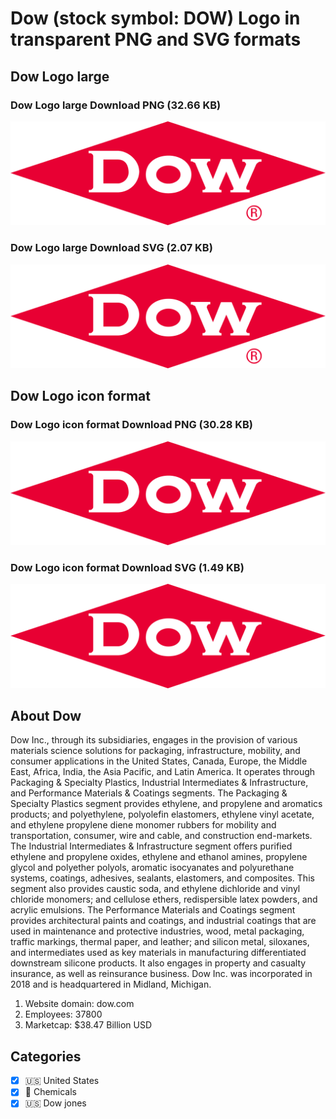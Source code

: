 # Dow (stock symbol: DOW) Logo in transparent PNG and SVG formats

## Dow Logo large

### Dow Logo large Download PNG (32.66 KB)

![Dow Logo large Download PNG (32.66 KB)](/img/orig/DOW_BIG-42d88699.png)

### Dow Logo large Download SVG (2.07 KB)

![Dow Logo large Download SVG (2.07 KB)](/img/orig/DOW_BIG-9571dbee.svg)

## Dow Logo icon format

### Dow Logo icon format Download PNG (30.28 KB)

![Dow Logo icon format Download PNG (30.28 KB)](/img/orig/DOW-2c6cad56.png)

### Dow Logo icon format Download SVG (1.49 KB)

![Dow Logo icon format Download SVG (1.49 KB)](/img/orig/DOW-0aaede10.svg)

## About Dow

Dow Inc., through its subsidiaries, engages in the provision of various materials science solutions for packaging, infrastructure, mobility, and consumer applications in the United States, Canada, Europe, the Middle East, Africa, India, the Asia Pacific, and Latin America. It operates through Packaging & Specialty Plastics, Industrial Intermediates & Infrastructure, and Performance Materials & Coatings segments. The Packaging & Specialty Plastics segment provides ethylene, and propylene and aromatics products; and polyethylene, polyolefin elastomers, ethylene vinyl acetate, and ethylene propylene diene monomer rubbers for mobility and transportation, consumer, wire and cable, and construction end-markets. The Industrial Intermediates & Infrastructure segment offers purified ethylene and propylene oxides, ethylene and ethanol amines, propylene glycol and polyether polyols, aromatic isocyanates and polyurethane systems, coatings, adhesives, sealants, elastomers, and composites. This segment also provides caustic soda, and ethylene dichloride and vinyl chloride monomers; and cellulose ethers, redispersible latex powders, and acrylic emulsions. The Performance Materials and Coatings segment provides architectural paints and coatings, and industrial coatings that are used in maintenance and protective industries, wood, metal packaging, traffic markings, thermal paper, and leather; and silicon metal, siloxanes, and intermediates used as key materials in manufacturing differentiated downstream silicone products. It also engages in property and casualty insurance, as well as reinsurance business. Dow Inc. was incorporated in 2018 and is headquartered in Midland, Michigan.

1. Website domain: dow.com
2. Employees: 37800
3. Marketcap: $38.47 Billion USD


## Categories
- [x] 🇺🇸 United States
- [x] 🧪 Chemicals
- [x] 🇺🇸 Dow jones
